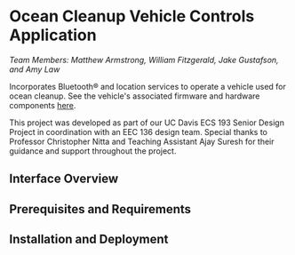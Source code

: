 # Ocean Cleanup Vehicle Controls Application
*Team Members: Matthew Armstrong, William Fitzgerald, Jake Gustafson, and Amy Law*

Incorporates Bluetooth® and location services to operate a vehicle used for ocean cleanup. See the vehicle's associated firmware and hardware components [here](https://github.com/matthewarmstr/ocean-cleanup-rov-controls.cydsn).

This project was developed as part of our UC Davis ECS 193 Senior Design Project in coordination with an EEC 136 design team. Special thanks to Professor Christopher Nitta and Teaching Assistant Ajay Suresh for their guidance and support throughout the project.

## Interface Overview


## Prerequisites and Requirements


## Installation and Deployment
